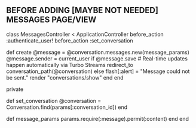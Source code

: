 ## BEFORE ADDING [MAYBE NOT NEEDED] MESSAGES PAGE/VIEW
class MessagesController < ApplicationController
  before_action :authenticate_user!
  before_action :set_conversation

  def create
    @message = @conversation.messages.new(message_params)
    @message.sender = current_user
    if @message.save
      # Real-time updates happen automatically via Turbo Streams
      redirect_to conversation_path(@conversation)
    else
      flash[:alert] = "Message could not be sent."
      render "conversations/show"
    end
  end


  private

  def set_conversation
    @conversation = Conversation.find(params[:conversation_id])
  end

  def message_params
    params.require(:message).permit(:content)
  end
end
